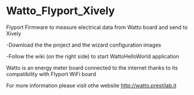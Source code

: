Watto_Flyport_Xively
====================

Flyport Firmware to measure electrical data from Watto board and send to Xively

-Download the the project and the wizard configuration images

-Follow the wiki (on the right side) to start WattoHelloWorld application

Watto is an energy meter board connected to the internet thanks to its compatibility with Flyport WiFi board

For more information please visit othe website http://watto.prestilab.it

